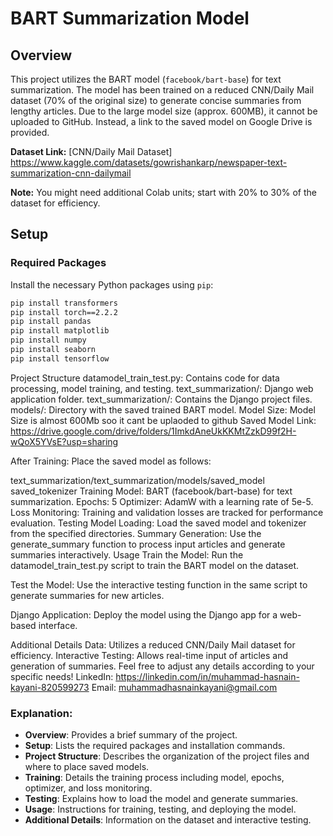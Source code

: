 # BART Summarization Model

## Overview

This project utilizes the BART model (`facebook/bart-base`) for text summarization. The model has been trained on a reduced CNN/Daily Mail dataset (70% of the original size) to generate concise summaries from lengthy articles. Due to the large model size (approx. 600MB), it cannot be uploaded to GitHub. Instead, a link to the saved model on Google Drive is provided.

**Dataset Link:** [CNN/Daily Mail Dataset] https://www.kaggle.com/datasets/gowrishankarp/newspaper-text-summarization-cnn-dailymail

**Note:** You might need additional Colab units; start with 20% to 30% of the dataset for efficiency.

## Setup

### Required Packages

Install the necessary Python packages using `pip`:

```bash
pip install transformers
pip install torch==2.2.2
pip install pandas
pip install matplotlib
pip install numpy
pip install seaborn
pip install tensorflow
```

Project Structure
datamodel_train_test.py: Contains code for data processing, model training, and testing.
text_summarization/: Django web application folder.
text_summarization/: Contains the Django project files.
models/: Directory with the saved trained BART model.
Model Size: Model Size is almost 600Mb soo it cant be uplaoded to github Saved Model Link: https://drive.google.com/drive/folders/1ImkdAneUkKKMtZzkD99f2H-wQoX5YVsE?usp=sharing


After Training: Place the saved model as follows:

text_summarization/text_summarization/models/saved_model
saved_tokenizer
Training
Model: BART (facebook/bart-base) for text summarization.
Epochs: 5
Optimizer: AdamW with a learning rate of 5e-5.
Loss Monitoring: Training and validation losses are tracked for performance evaluation.
Testing
Model Loading: Load the saved model and tokenizer from the specified directories.
Summary Generation: Use the generate_summary function to process input articles and generate summaries interactively.
Usage
Train the Model: Run the datamodel_train_test.py script to train the BART model on the dataset.

Test the Model: Use the interactive testing function in the same script to generate summaries for new articles.

Django Application: Deploy the model using the Django app for a web-based interface.

Additional Details
Data: Utilizes a reduced CNN/Daily Mail dataset for efficiency.
Interactive Testing: Allows real-time input of articles and generation of summaries.
Feel free to adjust any details according to your specific needs!
LinkedIn: https://linkedin.com/in/muhammad-hasnain-kayani-820599273
Email: muhammadhasnainkayani@gmail.com


### Explanation:
- **Overview**: Provides a brief summary of the project.
- **Setup**: Lists the required packages and installation commands.
- **Project Structure**: Describes the organization of the project files and where to place saved models.
- **Training**: Details the training process including model, epochs, optimizer, and loss monitoring.
- **Testing**: Explains how to load the model and generate summaries.
- **Usage**: Instructions for training, testing, and deploying the model.
- **Additional Details**: Information on the dataset and interactive testing.
